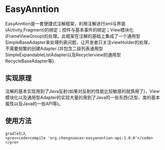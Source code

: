 # EasyAnntion
EasyAnntion是一套便捷式注解框架，利用注解进行xml与界面(Activity,Fragment)的绑定；控件与基本事件的绑定；View模块化<br>(FrameViewGroup)的处理。此框架在注解的基础上集成了一个通用型SimpleBaseAdapter来处理列表问题，让开发者只关注viewHolder的处理，<br>
不需要频繁的创建Adapter.(并包含二级列表通用型SimpleExpandableListAdapter以及Recyclerview的通用型RecycleBaseAdapter等).
## 实现原理
注解的基本实现用到了Java反射(如果对反射的性能比较敏感的就慎用了)，View模块化以及通用型Adapter的实现大量的用到了Java的一些东西(泛型、类的基本属性以及Java的一些API等)。
## 使用方法
	gradle引入
	<pre><code>compile 'org.chengnuovax:easyanontion-api:1.0.0'</code></pre>
	